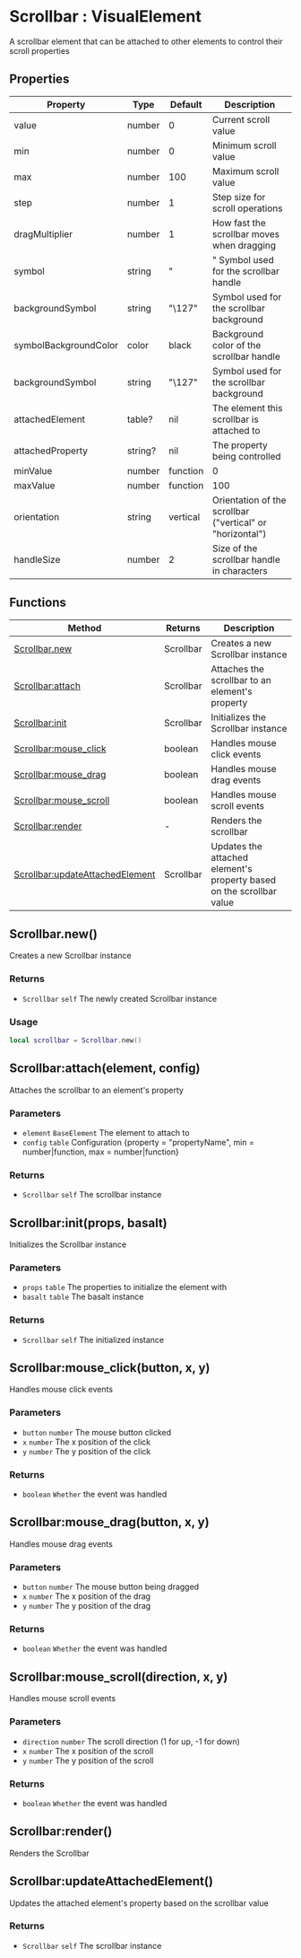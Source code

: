 # Scrollbar : VisualElement
A scrollbar element that can be attached to other elements to control their scroll properties

## Properties

|Property|Type|Default|Description|
|---|---|---|---|
|value|number|0|Current scroll value
|min|number|0|Minimum scroll value
|max|number|100|Maximum scroll value
|step|number|1|Step size for scroll operations
|dragMultiplier|number|1|How fast the scrollbar moves when dragging
|symbol|string|"|" Symbol used for the scrollbar handle
|backgroundSymbol|string|"\127"|Symbol used for the scrollbar background
|symbolBackgroundColor|color|black|Background color of the scrollbar handle
|backgroundSymbol|string|"\127"|Symbol used for the scrollbar background
|attachedElement|table?|nil|The element this scrollbar is attached to
|attachedProperty|string?|nil|The property being controlled
|minValue|number|function|0|Minimum value or function that returns it
|maxValue|number|function|100|Maximum value or function that returns it
|orientation|string|vertical|Orientation of the scrollbar ("vertical" or "horizontal")
|handleSize|number|2|Size of the scrollbar handle in characters

## Functions

|Method|Returns|Description|
|---|---|---|
|[Scrollbar.new](#Scrollbar.new)|Scrollbar|Creates a new Scrollbar instance
|[Scrollbar:attach](#Scrollbar:attach)|Scrollbar|Attaches the scrollbar to an element's property
|[Scrollbar:init](#Scrollbar:init)|Scrollbar|Initializes the Scrollbar instance
|[Scrollbar:mouse_click](#Scrollbar:mouse_click)|boolean|Handles mouse click events
|[Scrollbar:mouse_drag](#Scrollbar:mouse_drag)|boolean|Handles mouse drag events
|[Scrollbar:mouse_scroll](#Scrollbar:mouse_scroll)|boolean|Handles mouse scroll events
|[Scrollbar:render](#Scrollbar:render)|-|Renders the scrollbar
|[Scrollbar:updateAttachedElement](#Scrollbar:updateAttachedElement)|Scrollbar|Updates the attached element's property based on the scrollbar value


## Scrollbar.new()
Creates a new Scrollbar instance

### Returns
* `Scrollbar` `self` The newly created Scrollbar instance

### Usage
 ```lua
local scrollbar = Scrollbar.new()
```

## Scrollbar:attach(element, config)
Attaches the scrollbar to an element's property

### Parameters
* `element` `BaseElement` The element to attach to
* `config` `table` Configuration {property = "propertyName", min = number|function, max = number|function}

### Returns
* `Scrollbar` `self` The scrollbar instance

## Scrollbar:init(props, basalt)
Initializes the Scrollbar instance

### Parameters
* `props` `table` The properties to initialize the element with
* `basalt` `table` The basalt instance

### Returns
* `Scrollbar` `self` The initialized instance

## Scrollbar:mouse_click(button, x, y)
Handles mouse click events

### Parameters
* `button` `number` The mouse button clicked
* `x` `number` The x position of the click
* `y` `number` The y position of the click

### Returns
* `boolean` `Whether` the event was handled

## Scrollbar:mouse_drag(button, x, y)
Handles mouse drag events

### Parameters
* `button` `number` The mouse button being dragged
* `x` `number` The x position of the drag
* `y` `number` The y position of the drag

### Returns
* `boolean` `Whether` the event was handled

## Scrollbar:mouse_scroll(direction, x, y)
Handles mouse scroll events

### Parameters
* `direction` `number` The scroll direction (1 for up, -1 for down)
* `x` `number` The x position of the scroll
* `y` `number` The y position of the scroll

### Returns
* `boolean` `Whether` the event was handled

## Scrollbar:render()
Renders the Scrollbar

## Scrollbar:updateAttachedElement()
Updates the attached element's property based on the scrollbar value

### Returns
* `Scrollbar` `self` The scrollbar instance



